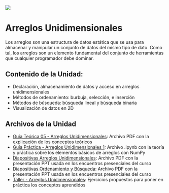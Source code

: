 <p><img src="https://raw.githubusercontent.com/carlosmera20/Logica_y_Representacion_I/main/content/local/imgs/encabezado.png"></p>

# Arreglos Unidimensionales
Los arreglos son una estructura de datos estática que se usa para almacenar y manipular un conjunto de datos del mismo tipo de dato. Como tal, los arreglos son un elemento fundamental del conjunto de herramientas que cualquier programador debe dominar.

## Contenido de la Unidad:
- Declaración, almacenamiento de datos y acceso en arreglos unidimensionales
- Métodos de ordenamiento: burbuja, selección, e inserción
- Métodos de búsqueda: búsqueda lineal y búsqueda binaria
- Visualización de datos en 2D

## Archivos de la Unidad
- <a href="Guía Teórica 05 - Arreglos Unidimensionales.pdf">Guía Teórica 05 - Arreglos Unidimensionales</a>: Archivo PDF con la explicación de los conceptos teóricos
- <a href="Guía Práctica 06 - Arreglos Unidimensionales 1.ipynb">Guía Práctica - Arreglos Unidimensionales 1</a>: Archivo .ipynb con la teoría y práctica sobre los elementos básicos de arreglos con NumPy
- <a href="Diapositivas - Arreglos Unidimensionales 1.pdf">Diapositivas Arreglos Unidimensionales</a>: Archivo PDF con la presentación PPT usada en los encuentros presenciales del curso
- <a href="Diapositivas - Arreglos Unidimensionales 2.pdf">Diapositivas Ordenamiento y Búsqueda</a>: Archivo PDF con la presentación PPT usada en los encuentros presenciales del curso
- <a href="Taller 6 - Arreglos Unidimensionales.pdf">Taller - Arreglos Unidimensionales</a>: Ejercicios propuestos para poner en práctica los conceptos aprendidos
